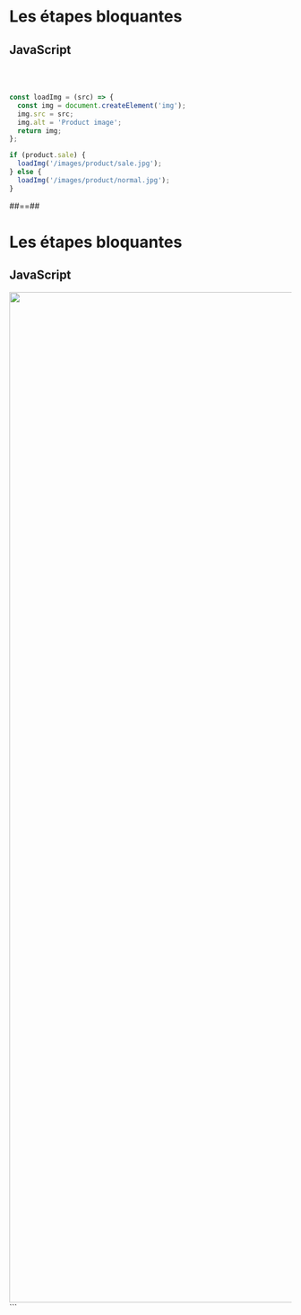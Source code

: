 <!-- .slide: class="two-column with-code" -->

# Les étapes bloquantes

## JavaScript

<br>
<br>

```js
const loadImg = (src) => {
  const img = document.createElement('img');
  img.src = src;
  img.alt = 'Product image';
  return img;
};

if (product.sale) {
  loadImg('/images/product/sale.jpg');
} else {
  loadImg('/images/product/normal.jpg');
}
```

##==##

# Les étapes bloquantes

## JavaScript

<img src="./assets/images/03-speed/js-blocking.svg" style="width: 1800px; height: auto;"   />
```
